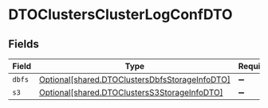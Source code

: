 # DTOClustersClusterLogConfDTO


## Fields

| Field                                                                                                  | Type                                                                                                   | Required                                                                                               | Description                                                                                            |
| ------------------------------------------------------------------------------------------------------ | ------------------------------------------------------------------------------------------------------ | ------------------------------------------------------------------------------------------------------ | ------------------------------------------------------------------------------------------------------ |
| `dbfs`                                                                                                 | [Optional[shared.DTOClustersDbfsStorageInfoDTO]](../../models/shared/dtoclustersdbfsstorageinfodto.md) | :heavy_minus_sign:                                                                                     | N/A                                                                                                    |
| `s3`                                                                                                   | [Optional[shared.DTOClustersS3StorageInfoDTO]](../../models/shared/dtoclusterss3storageinfodto.md)     | :heavy_minus_sign:                                                                                     | N/A                                                                                                    |
